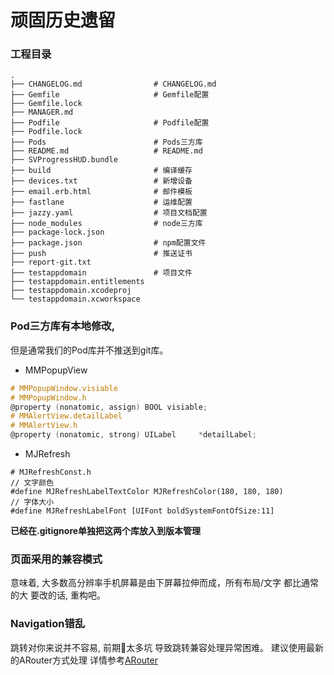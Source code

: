 # 顽固历史遗留

### 工程目录
```
.
├── CHANGELOG.md                # CHANGELOG.md
├── Gemfile                     # Gemfile配置
├── Gemfile.lock
├── MANAGER.md
├── Podfile                     # Podfile配置
├── Podfile.lock
├── Pods                        # Pods三方库
├── README.md                   # README.md
├── SVProgressHUD.bundle
├── build                       # 编译缓存
├── devices.txt                 # 新增设备
├── email.erb.html              # 邮件模板
├── fastlane                    # 运维配置
├── jazzy.yaml                  # 项目文档配置
├── node_modules                # node三方库
├── package-lock.json
├── package.json                # npm配置文件
├── push                        # 推送证书
├── report-git.txt
├── testappdomain               # 项目文件
├── testappdomain.entitlements
├── testappdomain.xcodeproj
└── testappdomain.xcworkspace
```

### Pod三方库有本地修改,

但是通常我们的Pod库并不推送到git库。

- MMPopupView
```Objective-C
# MMPopupWindow.visiable
# MMPopupWindow.h 
@property (nonatomic, assign) BOOL visiable;
# MMAlertView.detailLabel
# MMAlertView.h
@property (nonatomic, strong) UILabel     *detailLabel;
```
- MJRefresh
```
# MJRefreshConst.h 
// 文字颜色
#define MJRefreshLabelTextColor MJRefreshColor(180, 180, 180)
// 字体大小
#define MJRefreshLabelFont [UIFont boldSystemFontOfSize:11]
```

**已经在.gitignore单独把这两个库放入到版本管理**

### 页面采用的兼容模式
意味着, 大多数高分辨率手机屏幕是由下屏幕拉伸而成，所有布局/文字 都比通常的大
要改的话, 重构吧。

### Navigation错乱
跳转对你来说并不容易, 前期太多坑 导致跳转兼容处理异常困难。
建议使用最新的ARouter方式处理
详情参考[ARouter](https://github.com/RogerAbyss/ARouter)

